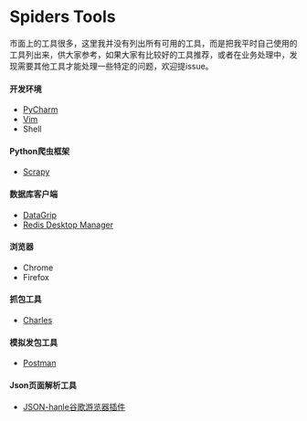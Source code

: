 # Spiders Tools

市面上的工具很多，这里我并没有列出所有可用的工具，而是把我平时自己使用的工具列出来，供大家参考，如果大家有比较好的工具推荐，或者在业务处理中，发现需要其他工具才能处理一些特定的问题，欢迎提issue。

#### 开发环境

- [PyCharm](https://www.jetbrains.com/pycharm/)
- [Vim](https://www.vim.org/)
- Shell

#### Python爬虫框架

- [Scrapy](https://scrapy.org/)

#### 数据库客户端

- [DataGrip](https://www.jetbrains.com/datagrip/)
- [Redis Desktop Manager](https://redisdesktop.com/)

#### 浏览器

- Chrome
- Firefox

#### 抓包工具

- [Charles](https://www.charlesproxy.com/)

#### 模拟发包工具

- [Postman](https://www.getpostman.com/)

#### Json页面解析工具

- [JSON-hanle谷歌游览器插件](https://chrome.google.com/webstore/detail/json-handle/iahnhfdhidomcpggpaimmmahffihkfnj)

